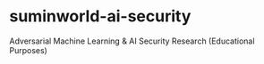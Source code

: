 # suminworld-ai-security
Adversarial Machine Learning &amp; AI Security Research (Educational Purposes)
